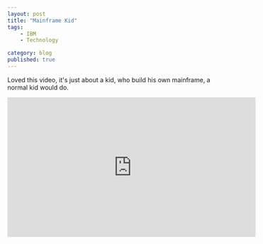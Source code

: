 ```yaml
---
layout: post
title: "Mainframe Kid"
tags: 
    - IBM
    - Technology

category: blog
published: true
---
```


Loved this video, it's just about a kid, who build his own mainframe, a normal kid would do.

<iframe width="560" height="315" src="https://www.youtube.com/embed/wJyiHsfJLEI?rel=0&amp;showinfo=0" frameborder="0" allowfullscreen></iframe>
